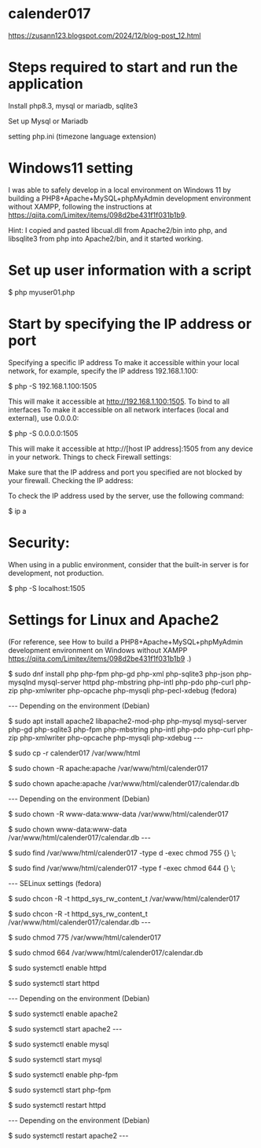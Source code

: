 # calender017

https://zusann123.blogspot.com/2024/12/blog-post_12.html

# Steps required to start and run the application

Install php8.3, mysql or mariadb, sqlite3

Set up Mysql or Mariadb

setting php.ini (timezone language extension)

# Windows11 setting

I was able to safely develop in a local environment on Windows 11 by building a PHP8+Apache+MySQL+phpMyAdmin development environment without XAMPP, following the instructions at https://qiita.com/Limitex/items/098d2be431f1f031b1b9.

Hint: I copied and pasted libcual.dll from Apache2/bin into php, and libsqlite3 from php into Apache2/bin, and it started working.

# Set up user information with a script

$ php myuser01.php

# Start by specifying the IP address or port

Specifying a specific IP address
To make it accessible within your local network, for example, specify the IP address 192.168.1.100:

$ php -S 192.168.1.100:1505

This will make it accessible at http://192.168.1.100:1505.
To bind to all interfaces
To make it accessible on all network interfaces (local and external), use 0.0.0.0:

$ php -S 0.0.0.0:1505

This will make it accessible at http://[host IP address]:1505 from any device in your network.
Things to check
Firewall settings:

Make sure that the IP address and port you specified are not blocked by your firewall.
Checking the IP address:

To check the IP address used by the server, use the following command:

$ ip a

# Security:

When using in a public environment, consider that the built-in server is for development, not production.

$ php -S localhost:1505

# Settings for Linux and Apache2

(For reference, see How to build a PHP8+Apache+MySQL+phpMyAdmin development environment on Windows without XAMPP
https://qiita.com/Limitex/items/098d2be431f1f031b1b9
.)

$ sudo dnf install php php-fpm php-gd php-xml php-sqlite3 php-json php-mysqlnd mysql-server httpd php-mbstring php-intl php-pdo php-curl php-zip php-xmlwriter php-opcache php-mysqli php-pecl-xdebug (fedora)

--- Depending on the environment (Debian) 

$ sudo apt install apache2 libapache2-mod-php php-mysql mysql-server php-gd php-sqlite3 php-fpm php-mbstring php-intl php-pdo php-curl php-zip php-xmlwriter php-opcache php-mysqli php-xdebug ---

$ sudo cp -r calender017 /var/www/html

$ sudo chown -R apache:apache /var/www/html/calender017

$ sudo chown apache:apache /var/www/html/calender017/calendar.db

--- Depending on the environment (Debian)

$ sudo chown -R www-data:www-data /var/www/html/calender017

$ sudo chown www-data:www-data /var/www/html/calender017/calendar.db ---

$ sudo find /var/www/html/calender017 -type d -exec chmod 755 {} \\;

$ sudo find /var/www/html/calender017 -type f -exec chmod 644 {} \\;

--- SELinux settings (fedora)

$ sudo chcon -R -t httpd_sys_rw_content_t /var/www/html/calender017

$ sudo chcon -R -t httpd_sys_rw_content_t /var/www/html/calender017/calendar.db ---

$ sudo chmod 775 /var/www/html/calender017

$ sudo chmod 664 /var/www/html/calender017/calendar.db

$ sudo systemctl enable httpd

$ sudo systemctl start httpd

--- Depending on the environment (Debian)

$ sudo systemctl enable apache2

$ sudo systemctl start apache2 ---

$ sudo systemctl enable mysql
 
$ sudo systemctl start mysql

$ sudo systemctl enable php-fpm

$ sudo systemctl start php-fpm

$ sudo systemctl restart httpd

--- Depending on the environment (Debian)

$ sudo systemctl restart apache2 ---
